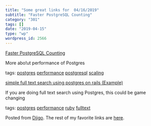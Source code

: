```yaml
---
title: "Some great links for  04/16/2019"
subtitle: "Faster PostgreSQL Counting"
category: "301"
tags: []
date: "2019-04-15"
type: "wp"
wordpress_id: 2566
---
```

[Faster PostgreSQL Counting](https://www.citusdata.com/blog/2016/10/12/count-performance/) 

More abo!ut performance of Postgres

 tags: [postgres](https://www.diigo.com/user/pitosalas/postgres) [performance](https://www.diigo.com/user/pitosalas/performance) [postgresql](https://www.diigo.com/user/pitosalas/postgresql) [scaling](https://www.diigo.com/user/pitosalas/scaling)

 [simple full text search using postgres on rails (Example)](https://coderwall.com/p/vngr0a/simple-full-text-search-using-postgres-on-rails) 

If you are doing full text search using Postgres, this could be game changing

 tags: [postgres](https://www.diigo.com/user/pitosalas/postgres) [performance](https://www.diigo.com/user/pitosalas/performance) [ruby](https://www.diigo.com/user/pitosalas/ruby) [fulltext](https://www.diigo.com/user/pitosalas/fulltext)

Posted from [Diigo](https://www.diigo.com). The rest of my favorite links are [here](https://www.diigo.com/user/pitosalas).